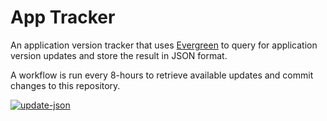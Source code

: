 # App Tracker

An application version tracker that uses [Evergreen](https://stealthpuppy.com/evergreen) to query for application version updates and store the result in JSON format.

A workflow is run every 8-hours to retrieve available updates and commit changes to this repository.

[![update-json](https://github.com/aaronparker/apptracker/actions/workflows/update-json.yml/badge.svg?branch=main&event=schedule)](https://github.com/aaronparker/apptracker/actions/workflows/update-json.yml)
